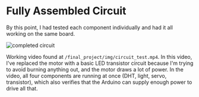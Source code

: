 # Fully Assembled Circuit

By this point, I had tested each component individually and had it all working on the same board.

![completed circuit](../../final_project/img/circuit_picture.jpg)

Working video found at `/final_project/img/circuit_test.mp4`. In this video, I've replaced the motor with a basic LED transistor circuit because I'm trying to avoid burning anything out, and the motor draws a lot of power. In the video, all four components are running at once (DHT, light, servo, transistor), which also verifies that the Arduino can supply enough power to drive all that.